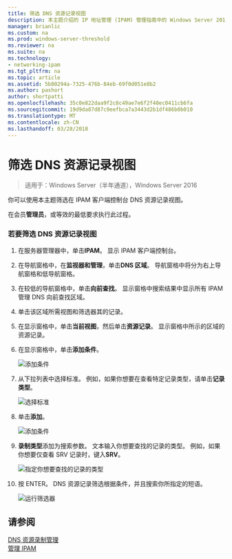 ```yaml
---
title: 筛选 DNS 资源记录视图
description: 本主题介绍的 IP 地址管理 (IPAM) 管理指南中的 Windows Server 2016 的一部分。
manager: brianlic
ms.custom: na
ms.prod: windows-server-threshold
ms.reviewer: na
ms.suite: na
ms.technology:
- networking-ipam
ms.tgt_pltfrm: na
ms.topic: article
ms.assetid: 5b80294a-7325-476b-84eb-69f0d051e8b2
ms.author: pashort
author: shortpatti
ms.openlocfilehash: 35c0e822daa9f2c8c49ae7e6f2f40ec0411cb6fa
ms.sourcegitcommit: 19d9da87d87c9eefbca7a3443d2b1df486b0b010
ms.translationtype: MT
ms.contentlocale: zh-CN
ms.lasthandoff: 03/28/2018
---
```

# <a name="filter-the-view-of-dns-resource-records"></a>筛选 DNS 资源记录视图

>适用于：Windows Server（半年通道），Windows Server 2016

你可以使用本主题筛选在 IPAM 客户端控制台 DNS 资源记录视图。  
  
在会员**管理员**，或等效的最低要求执行此过程。  
  
### <a name="to-filter-the-view-of-dns-resource-records"></a>若要筛选 DNS 资源记录视图  
  
1.  在服务器管理器中，单击**IPAM**。 显示 IPAM 客户端控制台。  
  
2.  在导航窗格中，在**监视器和管理**，单击**DNS 区域**。  导航窗格中将分为右上导航窗格和低导航窗格。  
  
3.  在较低的导航窗格中，单击**向前查找**。 显示窗格中搜索结果中显示所有 IPAM 管理 DNS 向前查找区域。  
  
4.  单击该区域所需视图和筛选器其的记录。  
  
5.  在显示窗格中，单击**当前视图**，然后单击**资源记录**。 显示窗格中所示的区域的资源记录。  
  
6.  在显示窗格中，单击**添加条件**。  
  
    ![添加条件](../../media/Filter-the-View-of-DNS-Resource-Records/ipam_FilterRR_01.jpg)  
  
7.  从下拉列表中选择标准。 例如，如果你想要在查看特定记录类型，请单击**记录类型**。  
  
    ![选择标准](../../media/Filter-the-View-of-DNS-Resource-Records/ipam_FilterRR_02.jpg)  
  
8.  单击**添加**。  
  
    ![添加条件](../../media/Filter-the-View-of-DNS-Resource-Records/ipam_FilterRR_03.jpg)  
  
9. **录制类型**添加为搜索参数。 文本输入你想要查找的记录的类型。 例如，如果你想要仅查看 SRV 记录时，键入**SRV**。  
  
    ![指定你想要查找的记录的类型](../../media/Filter-the-View-of-DNS-Resource-Records/ipam_FilterRR_04.jpg)  
  
10. 按 ENTER。 DNS 资源记录筛选根据条件，并且搜索你所指定的短语。  
  
    ![运行筛选器](../../media/Filter-the-View-of-DNS-Resource-Records/ipam_FilterRR_05.jpg)  
  
## <a name="see-also"></a>请参阅  
[DNS 资源录制管理](DNS-Resource-Record-Management.md)  
[管理 IPAM](Manage-IPAM.md)  
  


